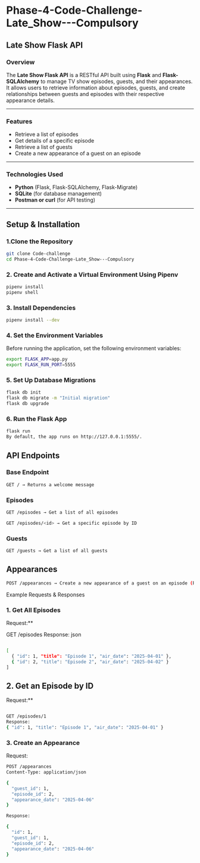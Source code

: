 # Phase-4-Code-Challenge-Late_Show---Compulsory

## Late Show Flask API

### Overview

The **Late Show Flask API** is a RESTful API built using **Flask** and **Flask-SQLAlchemy** to manage TV show episodes, guests, and their appearances. It allows users to retrieve information about episodes, guests, and create relationships between guests and episodes with their respective appearance details.

---

### Features

- Retrieve a list of episodes
- Get details of a specific episode
- Retrieve a list of guests
- Create a new appearance of a guest on an episode

---

### Technologies Used

- **Python** (Flask, Flask-SQLAlchemy, Flask-Migrate)
- **SQLite** (for database management)
- **Postman or curl** (for API testing)

---

## Setup & Installation

### **1.Clone the Repository**

```sh
git clone Code-challenge
cd Phase-4-Code-Challenge-Late_Show---Compulsory
```

### **2. Create and Activate a Virtual Environment Using Pipenv**

```sh
pipenv install
pipenv shell
```

### **3. Install Dependencies**

```sh
pipenv install --dev
```

### **4. Set the Environment Variables**

Before running the application, set the following environment variables:

```sh
export FLASK_APP=app.py
export FLASK_RUN_PORT=5555
```

### **5. Set Up Database Migrations**

```sh
flask db init  
flask db migrate -m "Initial migration"
flask db upgrade
```

### **6. Run the Flask App**

```sh
flask run
By default, the app runs on http://127.0.0.1:5555/.
```

## API Endpoints

### **Base Endpoint**

```sh
GET / → Returns a welcome message
```

### **Episodes**

```sh
GET /episodes → Get a list of all episodes

GET /episodes/<id> → Get a specific episode by ID
```

### Guests

```sh
GET /guests → Get a list of all guests
```

## Appearances

```sh
POST /appearances → Create a new appearance of a guest on an episode (Requires guest_id, episode_id, and appearance_date)
```

Example Requests & Responses

### 1. Get All Episodes

Request:**

GET /episodes
Response:
json

```sh

[
  { "id": 1, "title": "Episode 1", "air_date": "2025-04-01" },
  { "id": 2, "title": "Episode 2", "air_date": "2025-04-02" }
]
```

## 2. Get an Episode by ID

Request:**

```sh

GET /episodes/1
Response:
{ "id": 1, "title": "Episode 1", "air_date": "2025-04-01" }
```

### 3. Create an Appearance

Request:

```sh
POST /appearances
Content-Type: application/json

{
  "guest_id": 1,
  "episode_id": 2,
  "appearance_date": "2025-04-06"
}

Response:

{
  "id": 1,
  "guest_id": 1,
  "episode_id": 2,
  "appearance_date": "2025-04-06"
}
```
